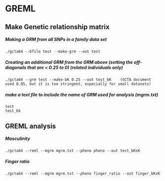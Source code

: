 # GREML

## Make Genetic relationship matrix


##### Making a GRM from all SNPs in a family data set 
```
./gcta64 --bfile test --make-grm --out test
```
##### Creating an additional GRM from the GRM above (setting the off-diagonals that are < 0.25 to 0) (related individuals only)
```
./gcta64 --grm test --make-bK 0.25 --out test_bK    (GCTA document used 0.05, but it is too stringent, especially for small datasets)
```

##### make a text file to include the name of GRM used for analysis (mgrm.txt)
```
test
test_bk
```
## GREML analysis

##### Masculinity
```
./gcta64 --reml --mgrm mgrm.txt --pheno pheno --out test_bKsK
```

##### Finger ratio
```
./gcta64 --reml --mgrm mgrm.txt --pheno finger_ratio --out finger_bKsK
```
